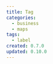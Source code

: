 ```yaml
---
title: Tag
categories:
  - business
  - maps
tags:
  - label
created: 0.7.0
updated: 0.10.0
---
```

